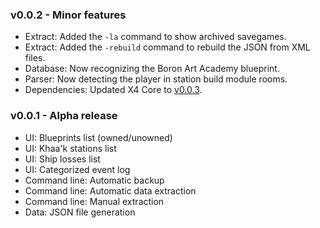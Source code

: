 ### v0.0.2 - Minor features
- Extract: Added the `-la` command to show archived savegames.
- Extract: Added the `-rebuild` command to rebuild the JSON from XML files.
- Database: Now recognizing the Boron Art Academy blueprint.
- Parser: Now detecting the player in station build module rooms.
- Dependencies: Updated X4 Core to [v0.0.3](https://github.com/Mistralys/x4-core/releases/tag/0.0.3).

### v0.0.1 - Alpha release
- UI: Blueprints list (owned/unowned)
- UI: Khaa'k stations list
- UI: Ship losses list
- UI: Categorized event log
- Command line: Automatic backup
- Command line: Automatic data extraction
- Command line: Manual extraction
- Data: JSON file generation
